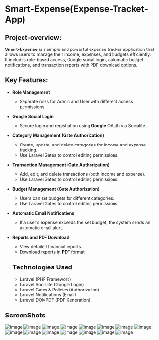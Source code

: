 # Smart-Expense(Expense-Tracket-App)

## Project-overview:
**Smart-Expense** is a simple and powerful expense tracker application that allows users to manage their income, expenses, and budgets efficiently.  
It includes role-based access, Google social login, automatic budget notifications, and transaction reports with PDF download options.

## Key Features:

- **Role Management**
  - Separate roles for Admin and User with different access permissions.
  
- **Google Social Login**
  - Secure login and registration using **Google** OAuth via Socialite.

- **Category Management (Gate Authorization)**
  - Create, update, and delete categories for income and expense tracking.
  - Use Laravel Gates to control editing permissions.

- **Transaction Management (Gate Authorization)**
  - Add, edit, and delete transactions (both income and expense).
  - Use Laravel Gates to control editing permissions.

- **Budget Management (Gate Authorization)**
  - Users can set budgets for different categories.
  - Use Laravel Gates to control editing permissions.

- **Automatic Email Notifications**
  - If a user’s expense exceeds the set budget, the system sends an automatic email alert.

- **Reports and PDF Download**
  - View detailed financial reports.
  - Download reports in **PDF** format

  ## Technologies Used
  
  - Laravel (PHP Framework)
  - Laravel Socialite (Google Login)
  - Laravel Gates & Policies (Authorization)
  - Laravel Notifications (Email)
  - Laravel DOMPDF (PDF Generation)
 
## ScreenShots
![image](https://github.com/user-attachments/assets/77285c59-6fe5-499b-b33c-cf9b8ce94c46)
![image](https://github.com/user-attachments/assets/ad686a2a-243c-4e03-8060-a10db9c4ff39)
![image](https://github.com/user-attachments/assets/a4201a7e-08fc-415b-84bb-6488f82946de)
![image](https://github.com/user-attachments/assets/ef376c2d-092e-4397-8ae0-b9c33bed4d2c)
![image](https://github.com/user-attachments/assets/916c93af-64b0-4f1a-a5bb-015132461f41)
![image](https://github.com/user-attachments/assets/3de586e6-83ac-4f8b-88ee-b32f7a3c39f2)
![image](https://github.com/user-attachments/assets/8c587927-0a9e-45db-80ef-610d393ff3ca)
![image](https://github.com/user-attachments/assets/c3121070-1e41-4f4b-b479-0070a5d56eab)
![image](https://github.com/user-attachments/assets/75d2fb37-88ee-43a8-b506-d9eb202ab343)
![image](https://github.com/user-attachments/assets/f3be7158-9bad-46ab-be1d-86c90e1035f3)
![image](https://github.com/user-attachments/assets/c02d724f-4f66-4fda-b36e-ab498ce10747)
![image](https://github.com/user-attachments/assets/20269841-1fa2-4be2-8934-8688130cb1a3)
![image](https://github.com/user-attachments/assets/d96dff91-67e1-4a40-9e5f-d4019f484c13)
![image](https://github.com/user-attachments/assets/c9cd09d6-66b8-43be-bc5c-7e736fe947a5)
![image](https://github.com/user-attachments/assets/7b281b91-82ac-4120-a0cd-5a5ac6ed5644)















